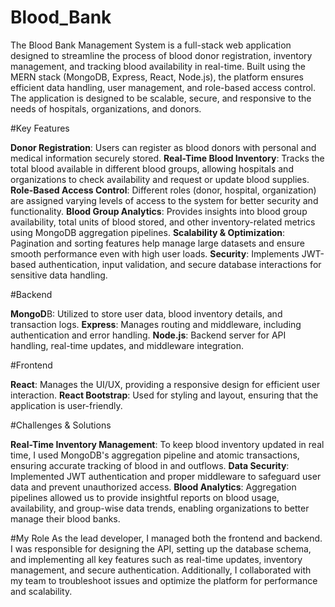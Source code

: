 # Blood_Bank

The Blood Bank Management System is a full-stack web application designed to streamline the process of blood donor registration, inventory management, and tracking blood availability in real-time. Built using the MERN stack (MongoDB, Express, React, Node.js), the platform ensures efficient data handling, user management, and role-based access control. The application is designed to be scalable, secure, and responsive to the needs of hospitals, organizations, and donors.

#Key Features

**Donor Registration**: Users can register as blood donors with personal and medical information securely stored.
**Real-Time Blood Inventory**: Tracks the total blood available in different blood groups, allowing hospitals and organizations to check availability and request or update blood supplies.
**Role-Based Access Control**: Different roles (donor, hospital, organization) are assigned varying levels of access to the system for better security and functionality.
**Blood Group Analytics**: Provides insights into blood group availability, total units of blood stored, and other inventory-related metrics using MongoDB aggregation pipelines.
**Scalability & Optimization**: Pagination and sorting features help manage large datasets and ensure smooth performance even with high user loads.
**Security**: Implements JWT-based authentication, input validation, and secure database interactions for sensitive data handling.

#Backend

**MongoD**B: Utilized to store user data, blood inventory details, and transaction logs.
**Express**: Manages routing and middleware, including authentication and error handling.
**Node.js**: Backend server for API handling, real-time updates, and middleware integration.

#Frontend

**React**: Manages the UI/UX, providing a responsive design for efficient user interaction.
**React Bootstrap**: Used for styling and layout, ensuring that the application is user-friendly.

#Challenges & Solutions

**Real-Time Inventory Management**: To keep blood inventory updated in real time, I used MongoDB's aggregation pipeline and atomic transactions, ensuring accurate tracking of blood in and outflows.
**Data Security**: Implemented JWT authentication and proper middleware to safeguard user data and prevent unauthorized access.
**Blood Analytics**: Aggregation pipelines allowed us to provide insightful reports on blood usage, availability, and group-wise data trends, enabling organizations to better manage their blood banks.

#My Role
As the lead developer, I managed both the frontend and backend. I was responsible for designing the API, setting up the database schema, and implementing all key features such as real-time updates, inventory management, and secure authentication. Additionally, I collaborated with my team to troubleshoot issues and optimize the platform for performance and scalability.
